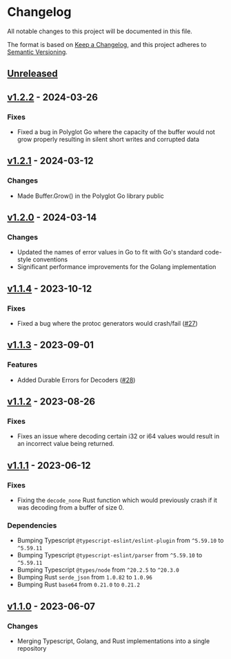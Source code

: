 # Changelog

All notable changes to this project will be documented in this file.

The format is based on [Keep a Changelog](https://keepachangelog.com/en/1.0.0/), and this project adheres
to [Semantic Versioning](https://semver.org/spec/v2.0.0.html).

## [Unreleased]

## [v1.2.2] - 2024-03-26

### Fixes 

- Fixed a bug in Polyglot Go where the capacity of the buffer would not grow properly resulting in silent short writes and corrupted data

## [v1.2.1] - 2024-03-12

### Changes

- Made Buffer.Grow() in the Polyglot Go library public

## [v1.2.0] - 2024-03-14

### Changes

- Updated the names of error values in Go to fit with Go's standard code-style conventions
- Significant performance improvements for the Golang implementation

## [v1.1.4] - 2023-10-12

### Fixes

- Fixed a bug where the protoc generators would crash/fail ([#27](https://github.com/loopholelabs/polyglot/issues/27))

## [v1.1.3] - 2023-09-01

### Features

- Added Durable Errors for Decoders ([#28](https://github.com/loopholelabs/polyglot/pull/28))

## [v1.1.2] - 2023-08-26

### Fixes

- Fixes an issue where decoding certain i32 or i64 values would result in an incorrect value being returned.

## [v1.1.1] - 2023-06-12

### Fixes

- Fixing the `decode_none` Rust function which would previously crash if it was decoding from a buffer of size 0.

### Dependencies

- Bumping Typescript `@typescript-eslint/eslint-plugin` from `^5.59.10` to `^5.59.11`
- Bumping Typescript `@typescript-eslint/parser` from `^5.59.10` to `^5.59.11`
- Bumping Typescript `@types/node` from `^20.2.5` to `^20.3.0`
- Bumping Rust `serde_json` from `1.0.82` to `1.0.96`
- Bumping Rust `base64` from `0.21.0` to `0.21.2`

## [v1.1.0] - 2023-06-07

### Changes

- Merging Typescript, Golang, and Rust implementations into a single repository

[unreleased]: https://github.com/loopholelabs/scale/compare/v1.2.2...HEAD
[v1.2.2]: https://github.com/loopholelabs/scale/compare/v1.2.2
[v1.2.1]: https://github.com/loopholelabs/scale/compare/v1.2.1
[v1.2.0]: https://github.com/loopholelabs/scale/compare/v1.2.0
[v1.1.4]: https://github.com/loopholelabs/scale/compare/v1.1.4
[v1.1.3]: https://github.com/loopholelabs/scale/compare/v1.1.3
[v1.1.2]: https://github.com/loopholelabs/scale/compare/v1.1.2
[v1.1.1]: https://github.com/loopholelabs/scale/compare/v1.1.1
[v1.1.0]: https://github.com/loopholelabs/scale/compare/v1.1.0